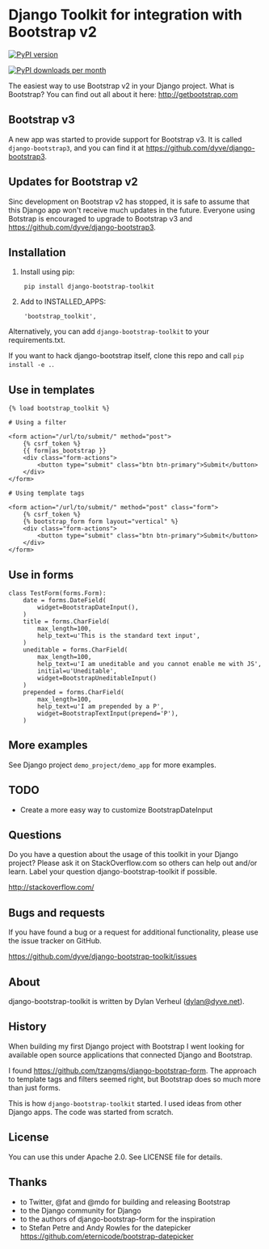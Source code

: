 Django Toolkit for integration with Bootstrap v2
================================================

[![PyPI version](https://img.shields.io/pypi/v/django-bootstrap-toolkit/.svg)](https://pypi.python.org/pypi/django-bootstrap-toolkit/)

[![PyPI downloads per month](https://img.shields.io/pypi/dm/django-bootstrap-toolkit.svg)](https://pypi.python.org/pypi/django-bootstrap-toolkit/)

The easiest way to use Bootstrap v2 in your Django project. What is Bootstrap? You can find out all about it here: http://getbootstrap.com


Bootstrap v3
------------

A new app was started to provide support for Bootstrap v3. It is called `django-bootstrap3`, and you can find it at  https://github.com/dyve/django-bootstrap3.


Updates for Bootstrap v2
------------------------

Sinc development on Bootstrap v2 has stopped, it is safe to assume that this Django app won't receive much updates in the future. Everyone using Botstrap is encouraged to upgrade to Bootstrap v3 and https://github.com/dyve/django-bootstrap3.


Installation
------------
1. Install using pip:

        pip install django-bootstrap-toolkit

2. Add to INSTALLED_APPS:

        'bootstrap_toolkit',

Alternatively, you can add `django-bootstrap-toolkit` to your requirements.txt.

If you want to hack django-bootstrap itself, clone this repo and call `pip install -e .`.

Use in templates
----------------

    {% load bootstrap_toolkit %}

    # Using a filter

    <form action="/url/to/submit/" method="post">
        {% csrf_token %}
        {{ form|as_bootstrap }}
        <div class="form-actions">
            <button type="submit" class="btn btn-primary">Submit</button>
        </div>
    </form>

    # Using template tags

    <form action="/url/to/submit/" method="post" class="form">
        {% csrf_token %}
        {% bootstrap_form form layout="vertical" %}
        <div class="form-actions">
            <button type="submit" class="btn btn-primary">Submit</button>
        </div>
    </form>

Use in forms
------------

    class TestForm(forms.Form):
        date = forms.DateField(
            widget=BootstrapDateInput(),
        )
        title = forms.CharField(
            max_length=100,
            help_text=u'This is the standard text input',
        )
        uneditable = forms.CharField(
            max_length=100,
            help_text=u'I am uneditable and you cannot enable me with JS',
            initial=u'Uneditable',
            widget=BootstrapUneditableInput()
        )
        prepended = forms.CharField(
            max_length=100,
            help_text=u'I am prepended by a P',
            widget=BootstrapTextInput(prepend='P'),
        )

More examples
-------------

See Django project `demo_project/demo_app` for more examples.

TODO
----

- Create a more easy way to customize BootstrapDateInput


Questions
---------

Do you have a question about the usage of this toolkit in your Django project? Please ask it on StackOverflow.com so others can help out and/or learn. Label your question django-bootstrap-toolkit if possible.

http://stackoverflow.com/

Bugs and requests
-----------------

If you have found a bug or a request for additional functionality, please use the issue tracker on GitHub.

https://github.com/dyve/django-bootstrap-toolkit/issues

About
-----

django-bootstrap-toolkit is written by Dylan Verheul (dylan@dyve.net).

History
-------

When building my first Django project with Bootstrap I went looking for available open source applications that connected Django and Bootstrap.

I found  https://github.com/tzangms/django-bootstrap-form. The approach to template tags and filters seemed right, but Bootstrap does so much more than just forms.

This is how `django-bootstrap-toolkit` started. I used ideas from other Django apps. The code was started from scratch.

License
-------

You can use this under Apache 2.0. See LICENSE file for details.

Thanks
------

* to Twitter, @fat and @mdo for building and releasing Bootstrap
* to the Django community for Django
* to the authors of django-bootstrap-form for the inspiration
* to Stefan Petre and Andy Rowles for the datepicker https://github.com/eternicode/bootstrap-datepicker

